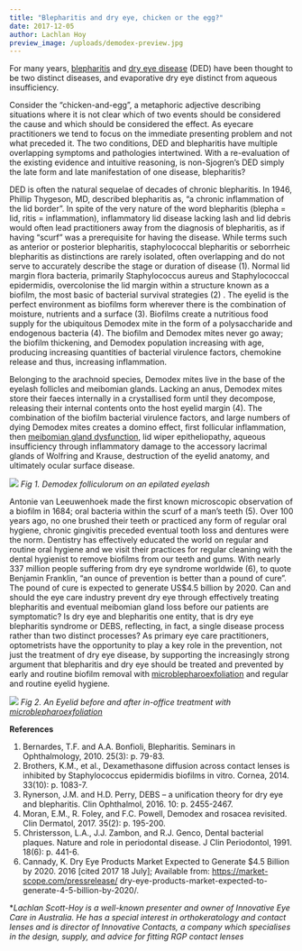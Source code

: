 ```yaml
---
title: "Blepharitis and dry eye, chicken or the egg?"
date: 2017-12-05
author: Lachlan Hoy
preview_image: /uploads/demodex-preview.jpg
---
```


For many years, [blepharitis](/what-we-do/blepharitis) and [dry eye disease](/what-we-do/dry-eye-disease) (DED) have been thought to be two distinct diseases, and evaporative dry eye distinct from aqueous insufficiency.

Consider the “chicken-and-egg”, a metaphoric adjective describing situations where it is not clear which of two events should be considered the cause and which should be considered the effect. As eyecare practitioners we tend to focus on the immediate presenting problem and not what preceded it. The two conditions, DED and blepharitis have multiple overlapping symptoms and pathologies intertwined. With a re-evaluation of the existing evidence and intuitive reasoning, is non-Sjogren’s DED simply the late form and late manifestation of one disease, blepharitis?

DED is often the natural sequelae of decades of chronic blepharitis. In 1946, Phillip Thygeson, MD, described blepharitis as, “a chronic inflammation of the lid border”. In spite of the very nature of the word blepharitis (blepha = lid, ritis = inflammation), inflammatory lid disease lacking lash and lid debris would often lead practitioners away from the diagnosis of blepharitis, as if having “scurf” was a prerequisite for having the disease. While terms such as anterior or posterior blepharitis, staphylococcal blepharitis or seborrheic blepharitis as distinctions are rarely isolated, often overlapping and do not serve to accurately describe the stage or duration of disease (1). Normal lid margin flora bacteria, primarily Staphylococcus aureus and Staphylococcal epidermidis, overcolonise the lid margin within a structure known as a biofilm, the most basic of bacterial survival strategies (2) . The eyelid is the perfect environment as biofilms form wherever there is the combination of moisture, nutrients and a surface (3). Biofilms create a nutritious food supply for the ubiquitous Demodex mite in the form of a polysaccharide and endogenous bacteria (4). The biofilm and Demodex mites never go away; the biofilm thickening, and Demodex population increasing with age, producing increasing quantities of bacterial virulence factors, chemokine release and thus, increasing inflammation. 

Belonging to the arachnoid species, Demodex mites live in the base of the eyelash follicles and meibomian glands. Lacking an anus, Demodex mites store their faeces internally in a crystallised form until they decompose, releasing their internal contents onto the host eyelid margin (4). The combination of the biofilm bacterial virulence factors, and large numbers of dying Demodex mites creates a domino effect, first follicular inflammation, then [meibomian gland dysfunction](/what-we-do/meibomian-gland-dysfunction), lid wiper epitheliopathy, aqueous insufficiency through inflammatory damage to the accessory lacrimal glands of Wolfring and Krause, destruction of the eyelid anatomy, and ultimately ocular surface disease.

![](demodex.jpg)
*Fig 1. Demodex folliculorum on an epilated eyelash*

Antonie van Leeuwenhoek made the first known microscopic observation of a biofilm in 1684; oral bacteria within the scurf of a man’s teeth (5). Over 100 years ago, no one brushed their teeth or practiced any form of regular oral hygiene, chronic gingivitis preceded eventual tooth loss and dentures were the norm. Dentistry has effectively educated the world on regular and routine oral hygiene and we visit their practices for regular cleaning with the dental hygienist to remove biofilms from our teeth and gums. With nearly 337 million people suffering from dry eye syndrome worldwide (6), to quote Benjamin Franklin, “an ounce of prevention is better than a pound of cure”. The pound of cure is expected to generate US$4.5 billion by 2020. Can and should the eye care industry prevent dry eye through effectively treating blepharitis and eventual meibomian gland loss before our patients are symptomatic? Is dry eye and blepharitis one entity, that is dry eye blepharitis syndrome or DEBS, reflecting, in fact, a single disease process rather than two distinct processes? As primary eye care practitioners, optometrists have the opportunity to play a key role in the prevention, not just the treatment of dry eye disease, by supporting the increasingly strong argument that blepharitis and dry eye should be treated and prevented by early and routine biofilm removal with [microblepharoexfoliation](/what-we-do/blephex) and regular and routine eyelid hygiene.

![](blephex.jpg)
*Fig 2. An Eyelid before and after in-office treatment with [microblepharoexfoliation](/what-we-do/blephex)*

**References**
1. Bernardes, T.F. and A.A. Bonfioli, Blepharitis. Seminars in Ophthalmology, 2010.
25(3): p. 79-83.
2. Brothers, K.M., et al., Dexamethasone diffusion across contact lenses is inhibited
by Staphylococcus epidermidis biofilms in vitro. Cornea, 2014. 33(10): p. 1083-7.
3. Rynerson, J.M. and H.D. Perry, DEBS – a unification theory for dry eye and
blepharitis. Clin Ophthalmol, 2016. 10: p. 2455-2467.
4. Moran, E.M., R. Foley, and F.C. Powell, Demodex and rosacea revisited. Clin
Dermatol, 2017. 35(2): p. 195-200.
5. Christersson, L.A., J.J. Zambon, and R.J. Genco, Dental bacterial plaques. Nature
and role in periodontal disease. J Clin Periodontol, 1991. 18(6): p. 441-6.
6. Cannady, K. Dry Eye Products Market Expected to Generate $4.5 Billion by 2020.
2016 [cited 2017 18 July]; Available from: https://market-scope.com/pressrelease/
dry-eye-products-market-expected-to-generate-4-5-billion-by-2020/.

**Lachlan Scott-Hoy is a well-known presenter and owner of Innovative Eye Care in
Australia. He has a special interest in orthokeratology and contact lenses and is director
of Innovative Contacts, a company which specialises in the design, supply, and advice for
fitting RGP contact lenses*
